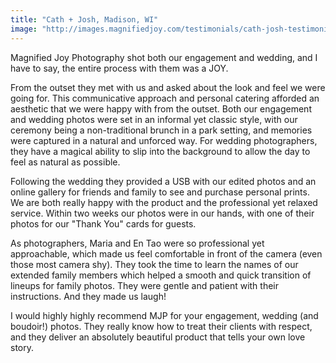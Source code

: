 ```yaml
---
title: "Cath + Josh, Madison, WI"
image: "http://images.magnifiedjoy.com/testimonials/cath-josh-testimonial.jpg"
---
```

Magnified Joy Photography shot both our engagement and wedding, and I have to say, the entire process with them was a JOY. 

From the outset they met with us and asked about the look and feel we were going for. This communicative approach and personal catering afforded an aesthetic that we were happy with from the outset. Both our engagement and wedding photos were set in an informal yet classic style, with our ceremony being a non-traditional brunch in a park setting, and memories were captured in a natural and unforced way. For wedding photographers, they have a magical ability to slip into the background to allow the day to feel as natural as possible.

Following the wedding they provided a USB with our edited photos and an online gallery for friends and family to see and purchase personal prints. We are both really happy with the product and the professional yet relaxed service. Within two weeks our photos were in our hands, with one of their photos for our "Thank You" cards for guests. 

As photographers, Maria and En Tao were so professional yet approachable, which made us feel comfortable in front of the camera (even those most camera shy). They took the time to learn the names of our extended family members which helped a smooth and quick transition of lineups for family photos. They were gentle and patient with their instructions. And they made us laugh! 

I would highly highly recommend MJP for your engagement, wedding (and boudoir!) photos. They really know how to treat their clients with respect, and they deliver an absolutely beautiful product that tells your own love story.